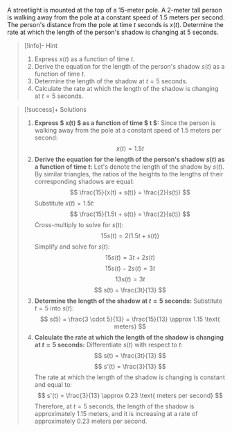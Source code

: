 
A streetlight is mounted at the top of a 15-meter pole. A 2-meter tall person is walking away from the pole at a constant speed of 1.5 meters per second. The person's distance from the pole at time $t$ seconds is $x(t)$. Determine the rate at which the length of the person's shadow is changing at 5 seconds.

<div style="page-break-after: always;"></div>

> [!info]- Hint 
> 1. Express $x(t)$ as a function of time $t$.
> 2. Derive the equation for the length of the person's shadow $s(t)$ as a function of time $t$.
> 3. Determine the length of the shadow at $t=5$ seconds.
> 4. Calculate the rate at which the length of the shadow is changing at $t=5$ seconds.

> [!success]+ Solutions
> 1. **Express $ x(t) $ as a function of time $ t $:**
> Since the person is walking away from the pole at a constant speed of 1.5 meters per second:
>$$
   x(t) = 1.5t
>$$
>2. **Derive the equation for the length of the person's shadow $s(t)$ as a function of time $t$:**
> Let's denote the length of the shadow by $s(t)$. By similar triangles, the ratios of the heights to the lengths of their corresponding shadows are equal:
>$$
   \frac{15}{x(t) + s(t)} = \frac{2}{s(t)}
>$$
>Substitute $x(t)=1.5t$:
>$$
   \frac{15}{1.5t + s(t)} = \frac{2}{s(t)}
>$$
>Cross-multiply to solve for $s(t)$:
>$$
   15s(t) = 2(1.5t + s(t))
>$$
> Simplify and solve for $s(t)$:
>$$
15s(t) = 3t + 2s(t)
>$$
>$$
15s(t) - 2s(t) = 3t 
>$$
>$$
13s(t) = 3t 
>$$
>$$
s(t) = \frac{3t}{13}
>$$
> 3. **Determine the length of the shadow at $t=5$ seconds:**
> Substitute $t =5$ into $s(t)$:
>$$
   s(5) = \frac{3 \cdot 5}{13} = \frac{15}{13} \approx 1.15 \text{ meters}
>$$
> 4. **Calculate the rate at which the length of the shadow is changing at $t=5$ seconds:**
> Differentiate $s(t)$ with respect to $t$:
>$$
   s(t) = \frac{3t}{13}
>$$
>$$
   s'(t) = \frac{3}{13}
>$$
> The rate at which the length of the shadow is changing is constant and equal to:
>$$
   s'(t) = \frac{3}{13} \approx 0.23 \text{ meters per second}
>$$
> Therefore, at $t=5$ seconds, the length of the shadow is approximately 1.15 meters, and it is increasing at a rate of approximately 0.23 meters per second.